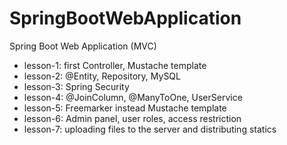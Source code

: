 # SpringBootWebApplication
Spring Boot Web Application (MVC)
- lesson-1: first Controller, Mustache template
- lesson-2: @Entity, Repository, MySQL
- lesson-3: Spring Security
- lesson-4: @JoinColumn, @ManyToOne, UserService
- lesson-5: Freemarker instead Mustache template
- lesson-6: Admin panel, user roles, access restriction
- lesson-7: uploading files to the server and distributing statics
